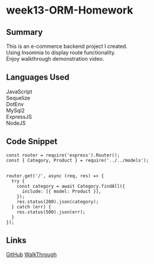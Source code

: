 # week13-ORM-Homework

## Summary
This is an e-commerce backend project I created. <br>
Using Insomnia to display route functionality. <br>
Enjoy walkthrough demonstration video. <br>

## Languages Used
JavaScript <br>
Sequelize <br>
DotEnv <br>
MySql2 <br>
ExpressJS <br>
NodeJS <br>

## Code Snippet
```
const router = require('express').Router();
const { Category, Product } = require('../../models');


router.get('/', async (req, res) => {
  try {
    const category = await Category.findAll({
      include: [{ model: Product }],
    });
    res.status(200).json(category);
  } catch (err) {
    res.status(500).json(err);
  }
});
```

## Links
[GitHub](https://github.com/OscarP76/week13-ORM-Homework)
[WalkThrough](https://youtu.be/aDR4cJzRc-U)